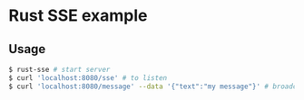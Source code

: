# Rust SSE example

## Usage

```bash
$ rust-sse # start server
$ curl 'localhost:8080/sse' # to listen
$ curl 'localhost:8080/message' --data '{"text":"my message"}' # broadcast a message
```
